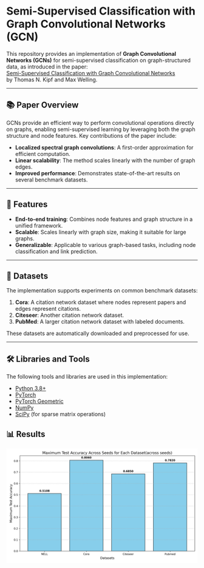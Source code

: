 
 # Semi-Supervised Classification with Graph Convolutional Networks (GCN)

This repository provides an implementation of **Graph Convolutional Networks (GCNs)** for semi-supervised classification on graph-structured data, as introduced in the paper:  
[Semi-Supervised Classification with Graph Convolutional Networks](https://doi.org/10.48550/arXiv.1609.02907)  
by Thomas N. Kipf and Max Welling.

---

## 📚 Paper Overview

GCNs provide an efficient way to perform convolutional operations directly on graphs, enabling semi-supervised learning by leveraging both the graph structure and node features. Key contributions of the paper include:
- **Localized spectral graph convolutions**: A first-order approximation for efficient computation.
- **Linear scalability**: The method scales linearly with the number of graph edges.
- **Improved performance**: Demonstrates state-of-the-art results on several benchmark datasets.

---

## 🚀 Features

- **End-to-end training**: Combines node features and graph structure in a unified framework.
- **Scalable**: Scales linearly with graph size, making it suitable for large graphs.
- **Generalizable**: Applicable to various graph-based tasks, including node classification and link prediction.

---

## 📂 Datasets

The implementation supports experiments on common benchmark datasets:
1. **Cora**: A citation network dataset where nodes represent papers and edges represent citations.
2. **Citeseer**: Another citation network dataset.
3. **PubMed**: A larger citation network dataset with labeled documents.

These datasets are automatically downloaded and preprocessed for use.

---

## 🛠 Libraries and Tools

The following tools and libraries are used in this implementation:
- [Python 3.8+](https://www.python.org/)
- [PyTorch](https://pytorch.org/)
- [PyTorch Geometric](https://pytorch-geometric.readthedocs.io/)
- [NumPy](https://numpy.org/)
- [SciPy](https://scipy.org/) (for sparse matrix operations)

## 📊 Results

![Maximum Test Accuracy Across Seeds for Each Dataset](best_accuracy_per_dataset_across_seeds.png)
